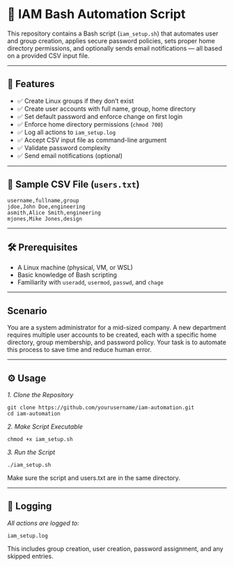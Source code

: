 # 🔐 IAM Bash Automation Script

This repository contains a Bash script (`iam_setup.sh`) that automates user and group creation, applies secure password policies, sets proper home directory permissions, and optionally sends email notifications — all based on a provided CSV input file.

---

## 🚀 Features

- ✅ Create Linux groups if they don’t exist
- ✅ Create user accounts with full name, group, home directory
- ✅ Set default password and enforce change on first login
- ✅ Enforce home directory permissions (`chmod 700`)
- ✅ Log all actions to `iam_setup.log`
- ✅ Accept CSV input file as command-line argument
- ✅ Validate password complexity
- ✅ Send email notifications (optional)

---

## 📁 Sample CSV File (`users.txt`)

```csv
username,fullname,group
jdoe,John Doe,engineering
asmith,Alice Smith,engineering
mjones,Mike Jones,design

```
---

## 🛠️ Prerequisites
- A Linux machine (physical, VM, or WSL)
- Basic knowledge of Bash scripting
- Familiarity with `useradd`, `usermod`, `passwd`, and `chage`

---

## Scenario
You are a system administrator for a mid-sized company. A new department requires multiple user accounts to be created, each with a specific home directory, group membership, and password policy. Your task is to automate this process to save time and reduce human error.

---

## ⚙️ Usage
*1. Clone the Repository*
```
git clone https://github.com/yourusername/iam-automation.git
cd iam-automation

```

*2. Make Script Executable*
```
chmod +x iam_setup.sh

```
*3. Run the Script*
```
./iam_setup.sh 

```
Make sure the script and users.txt are in the same directory.

---

## 📝 Logging

*All actions are logged to:*
```
iam_setup.log

```
This includes group creation, user creation, password assignment, and any skipped entries.

